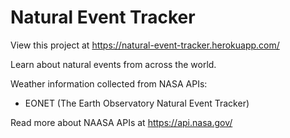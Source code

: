 # Natural Event Tracker

View this project at https://natural-event-tracker.herokuapp.com/

Learn about natural events from across the world.

Weather information collected from NASA APIs:
-   EONET (The Earth Observatory Natural Event Tracker)

Read more about NAASA APIs at https://api.nasa.gov/
